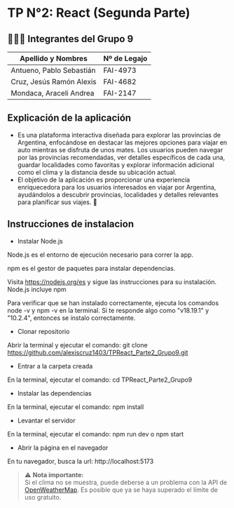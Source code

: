 # TP N°2: React (Segunda Parte)

## 🧑‍🤝‍🧑 Integrantes del Grupo 9

| Apellido y Nombres           | Nº de Legajo |
|------------------------------|--------------|
| Antueno, Pablo Sebastián     |   FAI-4973   |
| Cruz, Jesús Ramón Alexis     |   FAI-4682   |
| Mondaca, Araceli Andrea      |   FAI-2147   |

## Explicación de la aplicación

* Es una plataforma interactiva diseñada para explorar las provincias de Argentina, enfocándose en destacar las mejores opciones para viajar en auto mientras se disfruta de unos mates. Los usuarios pueden navegar por las provincias recomendadas, ver detalles específicos de cada una, guardar localidades como favoritas y explorar información adicional como el clima y la distancia desde su ubicación actual.
* El objetivo de la aplicación es proporcionar una experiencia enriquecedora para los usuarios interesados en viajar por Argentina, ayudándolos a descubrir provincias, localidades y detalles relevantes para planificar sus viajes. 🧉

## Instrucciones de instalacion

* Instalar Node.js

Node.js es el entorno de ejecución necesario para correr la app.

npm es el gestor de paquetes para instalar dependencias.

Visita https://nodejs.org/es y sigue las instrucciones para su instalación. Node.js incluye npm

Para verificar que se han instalado correctamente, ejecuta los comandos node -v y npm -v en la terminal. Si te responde algo como "v18.19.1" y "10.2.4", entonces se instalo correctamente.

* Clonar repositorio

Abrir la terminal y ejecutar el comando: git clone https://github.com/alexiscruz1403/TPReact_Parte2_Grupo9.git

* Entrar a la carpeta creada

En la terminal, ejecutar el comando: cd TPReact_Parte2_Grupo9

* Instalar las dependencias 

En la terminal, ejecutar el comando: npm install

* Levantar el servidor

En la terminal, ejecutar el comando: npm run dev o npm start

* Abrir la página en el navegador

En tu navegador, busca la url: http://localhost:5173
 
> ⚠️ **Nota importante:**  
> Si el clima no se muestra, puede deberse a un problema con la API de [OpenWeatherMap](https://home.openweathermap.org/). Es posible que ya se haya superado el límite de uso gratuito.
